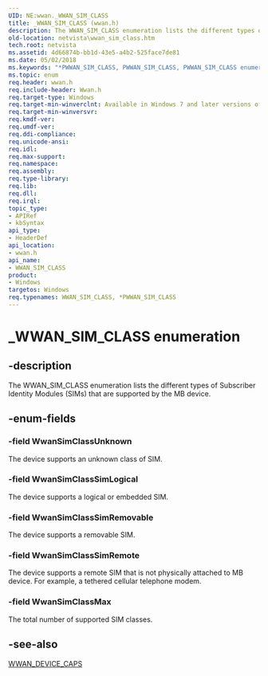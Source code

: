 ```yaml
---
UID: NE:wwan._WWAN_SIM_CLASS
title: _WWAN_SIM_CLASS (wwan.h)
description: The WWAN_SIM_CLASS enumeration lists the different types of Subscriber Identity Modules (SIMs) that are supported by the MB device.
old-location: netvista\wwan_sim_class.htm
tech.root: netvista
ms.assetid: 4d66874b-bb1d-43e5-a4b2-525face7de81
ms.date: 05/02/2018
ms.keywords: "*PWWAN_SIM_CLASS, PWWAN_SIM_CLASS, PWWAN_SIM_CLASS enumeration pointer [Network Drivers Starting with Windows Vista], WWAN_SIM_CLASS, WWAN_SIM_CLASS enumeration [Network Drivers Starting with Windows Vista], WwanRef_8c5184eb-4ac5-40a7-bb52-875554517f70.xml, WwanSimClassMax, WwanSimClassSimLogical, WwanSimClassSimRemote, WwanSimClassSimRemovable, WwanSimClassUnknown, _WWAN_SIM_CLASS, netvista.wwan_sim_class, wwan/PWWAN_SIM_CLASS, wwan/WWAN_SIM_CLASS, wwan/WwanSimClassMax, wwan/WwanSimClassSimLogical, wwan/WwanSimClassSimRemote, wwan/WwanSimClassSimRemovable, wwan/WwanSimClassUnknown"
ms.topic: enum
req.header: wwan.h
req.include-header: Wwan.h
req.target-type: Windows
req.target-min-winverclnt: Available in Windows 7 and later versions of Windows.
req.target-min-winversvr: 
req.kmdf-ver: 
req.umdf-ver: 
req.ddi-compliance: 
req.unicode-ansi: 
req.idl: 
req.max-support: 
req.namespace: 
req.assembly: 
req.type-library: 
req.lib: 
req.dll: 
req.irql: 
topic_type:
- APIRef
- kbSyntax
api_type:
- HeaderDef
api_location:
- wwan.h
api_name:
- WWAN_SIM_CLASS
product:
- Windows
targetos: Windows
req.typenames: WWAN_SIM_CLASS, *PWWAN_SIM_CLASS
---
```


# _WWAN_SIM_CLASS enumeration


## -description


The WWAN_SIM_CLASS enumeration lists the different types of Subscriber Identity Modules (SIMs) that
  are supported by the MB device.


## -enum-fields




### -field WwanSimClassUnknown

The device supports an unknown class of SIM.


### -field WwanSimClassSimLogical

The device supports a logical or embedded SIM.


### -field WwanSimClassSimRemovable

The device supports a removable SIM.


### -field WwanSimClassSimRemote

The device supports a remote SIM that is not physically attached to MB device. For example, a
     tethered cellular telephone modem.


### -field WwanSimClassMax

The total number of supported SIM classes.


## -see-also




<a href="https://docs.microsoft.com/windows-hardware/drivers/ddi/content/wwan/ns-wwan-_wwan_device_caps">WWAN_DEVICE_CAPS</a>
 

 

